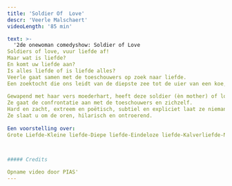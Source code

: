 ```yaml
---
title: 'Soldier Of  Love'
descr: 'Veerle Malschaert'
videoLength: '85 min'

text: >-
  '2de onewoman comedyshow: Soldier of Love  
Soldiers of love, vuur liefde af!  
Maar wat is liefde?  
En komt uw liefde aan?  
Is alles liefde of is liefde alles?  
Veerle gaat samen met de toeschouwers op zoek naar liefde.  
Een zoektocht die ons leidt van de diepste zee tot de uier van een koe, van de kraamafdeling tot het bejaardenhuis.  
  
Gewapend met haar vers moederhart, heeft deze soldier (èn mother) of love, misschien wel de oplossing voor ùw wereldvrede.  
Ze gaat de confrontatie aan met de toeschouwers en zichzelf.  
Hard en zacht, extreem en poëtisch, subtiel en expliciet laat ze niemand onberoerd.  
Ze slaat u om de oren, hilarisch en ontroerend.  
  
Een voorstelling over:  
Grote Liefde-Kleine liefde-Diepe liefde-Eindeloze liefde-Kalverliefde-Nieuwe liefde-Oude liefde-Bejaarde liefde-Naastenliefde-Eigenliefde-ware liefde en Moederliefde

‍

##### Credits

Opname video door PIAS'
---
```

